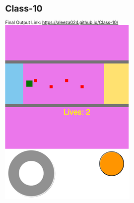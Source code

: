 # Class-10
Final Output Link:
https://aleeza024.github.io/Class-10/
![](https://github.com/Aleeza024/Class-10/blob/main/Screen%20Shot%202022-01-03%20at%204.49.36%20PM.png)
